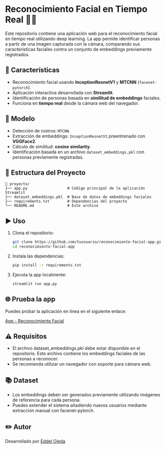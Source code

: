 # Reconocimiento Facial en Tiempo Real 🧠📸

Este repositorio contiene una aplicación web para el reconocimiento facial en tiempo real utilizando deep learning. La app permite identificar personas a partir de una imagen capturada con la cámara, comparando sus características faciales contra un conjunto de embeddings previamente registrados.

## 🚀 Características

- Reconocimiento facial usando **InceptionResnetV1** y **MTCNN** (`facenet-pytorch`).
- Aplicación interactiva desarrollada con **Streamlit**.
- Identificación de personas basada en **similitud de embeddings** faciales.
- Funciona en **tiempo real** desde la cámara web del navegador.

## 🧠 Modelo

- Detección de rostros: `MTCNN`.
- Extracción de embeddings: `InceptionResnetV1` preentrenado con **VGGFace2**.
- Cálculo de similitud: **cosine similarity**.
- Identificación basada en un archivo `dataset_embeddings.pkl` con personas previamente registradas.

## 📂 Estructura del Proyecto

```
📁 proyecto/
├── app.py                  # Código principal de la aplicación Streamlit
├── dataset_embeddings.pkl  # Base de datos de embeddings faciales
├── requirements.txt        # Dependencias del proyecto
└── README.md               # Este archivo
```

## ▶️ Uso

1. Clona el repositorio:
   ```bash
   git clone https://github.com/tuusuario/reconocimiento-facial-app.git
   cd reconocimiento-facial-app
   ```

2. Instala las dependencias:

   ```bash
   pip install -r requirements.txt
   ```
   
3. Ejecuta la app localmente:

   ```bash
   streamlit run app.py
   ```

## 🌐 Prueba la app
Puedes probar la aplicación en línea en el siguiente enlace:

[App - Reconocimiente Facial](https://reconocimiento-facial-eo.streamlit.app/)

## ⚠️ Requisitos

- El archivo dataset_embeddings.pkl debe estar disponible en el repositorio. Este archivo contiene los embeddings faciales de las personas a reconocer.
- Se recomienda utilizar un navegador con soporte para cámara web.

## 📚 Dataset

- Los embeddings deben ser generados previamente utilizando imágenes de referencia para cada persona.
- Puedes extender el sistema añadiendo nuevos usuarios mediante extracción manual con facenet-pytorch.

## ✏️ Autor
Desarrollado por [Eddel Ojeda](https://github.com/eddelojeda)
